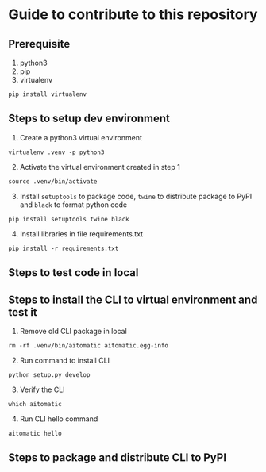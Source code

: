 # Guide to contribute to this repository

## Prerequisite

1. python3
2. pip
3. virtualenv
```shell
pip install virtualenv
```

## Steps to setup dev environment

1. Create a python3 virtual environment
```shell
virtualenv .venv -p python3
```
2. Activate the virtual environment created in step 1
```shell
source .venv/bin/activate
```
3. Install `setuptools` to package code, `twine` to distribute package to PyPI and `black` to format python code
```shell
pip install setuptools twine black
```
4. Install libraries in file requirements.txt
```shell
pip install -r requirements.txt
```

## Steps to test code in local

## Steps to install the CLI to virtual environment and test it

1. Remove old CLI package in local
```shell
rm -rf .venv/bin/aitomatic aitomatic.egg-info
```
2. Run command to install CLI
```shell
python setup.py develop
```
3. Verify the CLI
```shell
which aitomatic
```
4. Run CLI hello command
```shell
aitomatic hello
```

## Steps to package and distribute CLI to PyPI
